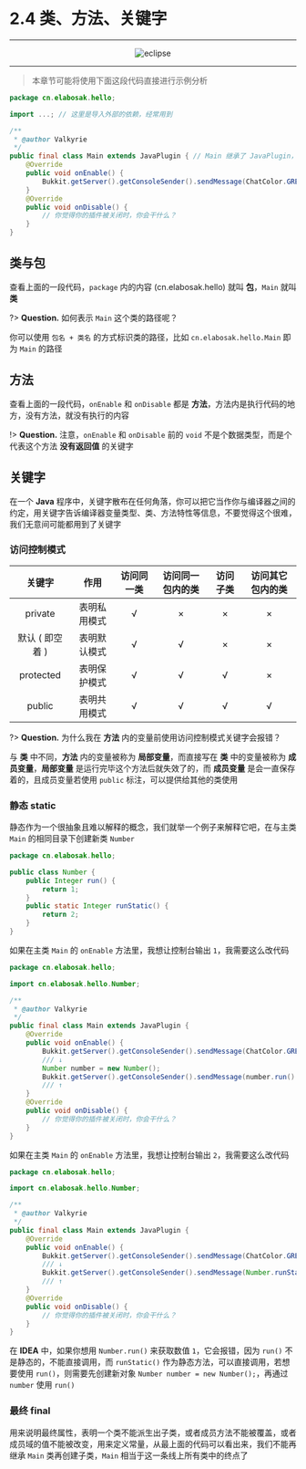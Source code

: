 # 2.4 类、方法、关键字

---

<center><img src="https://i.loli.net/2020/07/23/QDTpxsnihI46jml.png" alt="eclipse"></center>

---

> 本章节可能将使用下面这段代码直接进行示例分析

```java
package cn.elabosak.hello;

import ...; // 这里是导入外部的依赖，经常用到

/**
 * @author Valkyrie
 */
public final class Main extends JavaPlugin { // Main 继承了 JavaPlugin，Main 是 JavaPlugin 的子类
    @Override
    public void onEnable() {
        Bukkit.getServer().getConsoleSender().sendMessage(ChatColor.GREEN+"我的插件被调用了");
    }
    @Override
    public void onDisable() {
        // 你觉得你的插件被关闭时，你会干什么？
    }
}
```

## 类与包

查看上面的一段代码，`package` 内的内容 (cn.elabosak.hello) 就叫 **包**，`Main` 就叫 **类**

?> **Question.** 如何表示 `Main` 这个类的路径呢？

你可以使用 `包名 + 类名` 的方式标识类的路径，比如 `cn.elabosak.hello.Main` 即为 `Main` 的路径

## 方法

查看上面的一段代码，`onEnable` 和 `onDisable` 都是 **方法**，方法内是执行代码的地方，没有方法，就没有执行的内容

!> **Question.** 注意，`onEnable` 和 `onDisable` 前的 `void` 不是个数据类型，而是个代表这个方法 **没有返回值** 的关键字

## 关键字

在一个 **Java** 程序中，关键字散布在任何角落，你可以把它当作你与编译器之间的约定，用关键字告诉编译器变量类型、类、方法特性等信息，不要觉得这个很难，我们无意间可能都用到了关键字

### 访问控制模式

**关键字**|**作用**|**访问同一类**|**访问同一包内的类**|**访问子类**|**访问其它包内的类**
:-:|:-:|:-:|:-:|:-:|:-:
private|表明私用模式|√|×|×|×
默认 ( 即空着 )|表明默认模式|√|√|×|×
protected|表明保护模式|√|√|√|×
public|表明共用模式|√|√|√|√

?> **Question.** 为什么我在 **方法** 内的变量前使用访问控制模式关键字会报错？

与 **类** 中不同，**方法** 内的变量被称为 **局部变量**，而直接写在 **类** 中的变量被称为 **成员变量**，**局部变量** 是运行完毕这个方法后就失效了的，而 **成员变量** 是会一直保存着的，且成员变量若使用 `public` 标注，可以提供给其他的类使用

### 静态 static

静态作为一个很抽象且难以解释的概念，我们就举一个例子来解释它吧，在与主类 `Main` 的相同目录下创建新类 `Number`

```java
package cn.elabosak.hello;

public class Number {
    public Integer run() {
        return 1;
    }
    public static Integer runStatic() {
        return 2;
    }
}
```

如果在主类 `Main` 的 `onEnable` 方法里，我想让控制台输出 `1`，我需要这么改代码

```java
package cn.elabosak.hello;

import cn.elabosak.hello.Number;

/**
 * @author Valkyrie
 */
public final class Main extends JavaPlugin {
    @Override
    public void onEnable() {
        Bukkit.getServer().getConsoleSender().sendMessage(ChatColor.GREEN+"我的插件被调用了");
        /// ↓
        Number number = new Number();
        Bukkit.getServer().getConsoleSender().sendMessage(number.run().toString()); // .toString 是将整数转为字符串
        /// ↑
    }
    @Override
    public void onDisable() {
        // 你觉得你的插件被关闭时，你会干什么？
    }
}
```

如果在主类 `Main` 的 `onEnable` 方法里，我想让控制台输出 `2`，我需要这么改代码

```java
package cn.elabosak.hello;

import cn.elabosak.hello.Number;

/**
 * @author Valkyrie
 */
public final class Main extends JavaPlugin {
    @Override
    public void onEnable() {
        Bukkit.getServer().getConsoleSender().sendMessage(ChatColor.GREEN+"我的插件被调用了");
        /// ↓
        Bukkit.getServer().getConsoleSender().sendMessage(Number.runStatic().toString()); // .toString 是将整数转为字符串
        /// ↑
    }
    @Override
    public void onDisable() {
        // 你觉得你的插件被关闭时，你会干什么？
    }
}
```

在 **IDEA** 中，如果你想用 `Number.run()` 来获取数值 `1`，它会报错，因为 `run()` 不是静态的，不能直接调用，而 `runStatic()` 作为静态方法，可以直接调用，若想要使用 `run()`，则需要先创建新对象 `Number number = new Number();`，再通过 `number` 使用 `run()`

### 最终 final

用来说明最终属性，表明一个类不能派生出子类，或者成员方法不能被覆盖，或者成员域的值不能被改变，用来定义常量，从最上面的代码可以看出来，我们不能再继承 `Main` 类再创建子类，`Main` 相当于这一条线上所有类中的终点了
